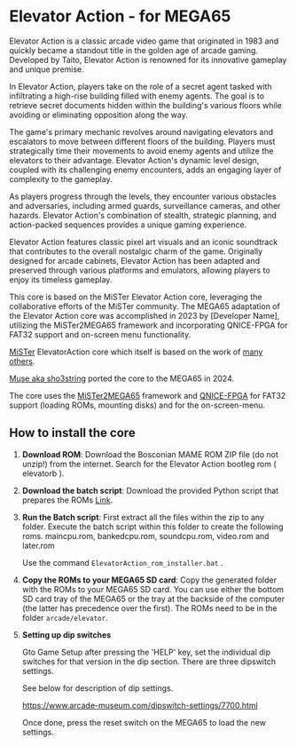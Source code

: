 Elevator Action - for MEGA65
============================

Elevator Action is a classic arcade video game that originated in 1983 and quickly became a standout title in the golden age of arcade gaming. Developed by Taito, Elevator Action is renowned for its innovative gameplay and unique premise.

In Elevator Action, players take on the role of a secret agent tasked with infiltrating a high-rise building filled with enemy agents. The goal is to retrieve secret documents hidden within the building's various floors while avoiding or eliminating opposition along the way.

The game's primary mechanic revolves around navigating elevators and escalators to move between different floors of the building. Players must strategically time their movements to avoid enemy agents and utilize the elevators to their advantage. Elevator Action's dynamic level design, coupled with its challenging enemy encounters, adds an engaging layer of complexity to the gameplay.

As players progress through the levels, they encounter various obstacles and adversaries, including armed guards, surveillance cameras, and other hazards. Elevator Action's combination of stealth, strategic planning, and action-packed sequences provides a unique gaming experience.

Elevator Action features classic pixel art visuals and an iconic soundtrack that contributes to the overall nostalgic charm of the game. Originally designed for arcade cabinets, Elevator Action has been adapted and preserved through various platforms and emulators, allowing players to enjoy its timeless gameplay.

This core is based on the MiSTer Elevator Action core, leveraging the collaborative efforts of the MiSTer community. The MEGA65 adaptation of the Elevator Action core was accomplished in 2023 by [Developer Name], utilizing the MiSTer2MEGA65 framework and incorporating QNICE-FPGA for FAT32 support and on-screen menu functionality.


[MiSTer](https://github.com/MiSTer-devel/Arcade-TaitoSystemSJ_MiSTer) ElevatorAction core which itself is based on the work of [many others](AUTHORS).

[Muse aka sho3string](https://github.com/sho3string)
ported the core to the MEGA65 in 2024.

The core uses the [MiSTer2MEGA65](https://github.com/sy2002/MiSTer2MEGA65)
framework and [QNICE-FPGA](https://github.com/sy2002/QNICE-FPGA) for
FAT32 support (loading ROMs, mounting disks) and for the
on-screen-menu.

How to install the core
-----------------------

1. **Download ROM**: Download the Bosconian MAME ROM ZIP file (do not unzip!) from the internet.
   Search for the Elevator Action bootleg rom ( elevatorb ).
 
3. **Download the batch script**: Download the provided Python script that
   prepares the ROMs
   [Link](https://github.com/sho3string/ElevatorActionMEGA65/blob/master/ElevatorAction_rom_installer.bat).

4. **Run the Batch script**: First extract all the files within the zip to any folder. Execute the batch script within this folder to create the following roms.
   maincpu.rom, bankedcpu.rom, soundcpu.rom, video.rom and later.rom
   
   Use the command `ElevatorAction_rom_installer.bat` .

7. **Copy the ROMs to your MEGA65 SD card**: Copy the generated folder with
   the ROMs to your MEGA65 SD card. You can use either the bottom SD card tray
   of the MEGA65 or the tray at the backside of the computer (the latter has
   precedence over the first).
   The ROMs need to be in the folder `arcade/elevator`.


8. **Setting up dip switches**

   Gto Game Setup after pressing the 'HELP' key, set the individual dip switches for that version in the dip section. There are three dipswitch settings.

   See below for description of dip settings.
   
   https://www.arcade-museum.com/dipswitch-settings/7700.html

   Once done, press the reset switch on the MEGA65 to load the new settings.


   
    
